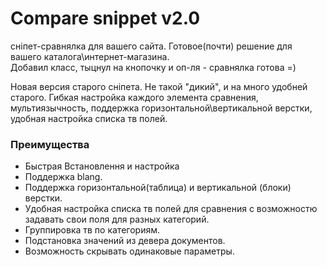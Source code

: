 # Compare snippet v2.0  
сніпет-сравнялка для вашего сайта. Готовое(почти) решение для вашего каталога\интернет-магазина.  
Добавил класс, тыцнул на кнопочку и оп-ля - сравнялка готова =)

Новая версия старого сніпета. Не такой "дикий", и на много удобней старого.
Гибкая настройка каждого элемента сравнения, мультиязычность, поддержка горизонтальной\вертикальной верстки, удобная настройка списка тв полей.

### Преимущества

* Быстрая Встановлення и настройка
* Поддержка blang.
* Поддержка горизонтальной(таблица) и вертикальной (блоки) верстки.
* Удобная настройка списка тв полей для сравнения с возможностю задавать свои поля для разных категорий.
* Группировка тв по категориям.
* Подстановка значений из девера документов.
* Возможность скрывать одинаковые параметры.